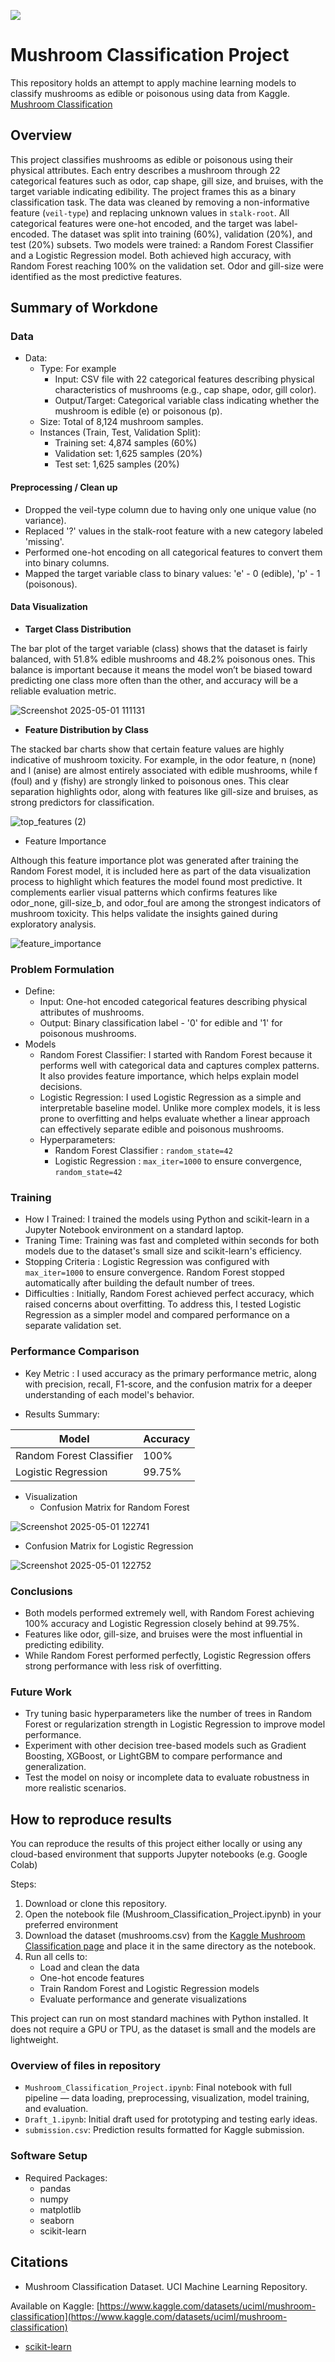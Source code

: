 ![](UTA-DataScience-Logo.png)

# Mushroom Classification Project

This repository holds an attempt to apply machine learning models to classify mushrooms as edible or poisonous using data from Kaggle. [Mushroom Classification](https://www.kaggle.com/datasets/uciml/mushroom-classification)

## Overview

This project classifies mushrooms as edible or poisonous using their physical attributes. Each entry describes a mushroom through 22 categorical features such as odor, cap shape, gill size, and bruises, with the target variable indicating edibility. The project frames this as a binary classification task. The data was cleaned by removing a non-informative feature (`veil-type`) and replacing unknown values in `stalk-root`. All categorical features were one-hot encoded, and the target was label-encoded. The dataset was split into training (60%), validation (20%), and test (20%) subsets. Two models were trained: a Random Forest Classifier and a Logistic Regression model. Both achieved high accuracy, with Random Forest reaching 100% on the validation set. Odor and gill-size were identified as the most predictive features.



## Summary of Workdone


### Data

* Data:
  * Type: For example
    * Input: CSV file with 22 categorical features describing physical characteristics of mushrooms (e.g., cap shape, odor, gill color).
    * Output/Target: Categorical variable class indicating whether the mushroom is edible (e) or poisonous (p).
  * Size: Total of 8,124 mushroom samples.
  * Instances (Train, Test, Validation Split):
    * Training set: 4,874 samples (60%)
    * Validation set: 1,625 samples (20%)
    * Test set: 1,625 samples (20%)


#### Preprocessing / Clean up

* Dropped the veil-type column due to having only one unique value (no variance).
* Replaced '?' values in the stalk-root feature with a new category labeled 'missing'.
* Performed one-hot encoding on all categorical features to convert them into binary columns.
* Mapped the target variable class to binary values: 'e' - 0 (edible), 'p' - 1 (poisonous).

#### Data Visualization

* **Target Class Distribution**
  
The bar plot of the target variable (class) shows that the dataset is fairly balanced, with 51.8% edible mushrooms and 48.2% poisonous ones. This balance is important because it means the model won’t be biased toward predicting one class more often than the other, and accuracy will be a reliable evaluation metric.
  
![Screenshot 2025-05-01 111131](https://github.com/user-attachments/assets/7b886872-33ca-4d6a-b4ec-d05a76bb8be2)


* **Feature Distribution by Class**

The stacked bar charts show that certain feature values are highly indicative of mushroom toxicity. For example, in the odor feature, n (none) and l (anise) are almost entirely associated with edible mushrooms, while f (foul) and y (fishy) are strongly linked to poisonous ones. This clear separation highlights odor, along with features like gill-size and bruises, as strong predictors for classification.

![top_features (2)](https://github.com/user-attachments/assets/a5cd9ba8-3462-4485-a25b-3b2b5232e5d4)


* Feature Importance

Although this feature importance plot was generated after training the Random Forest model, it is included here as part of the data visualization process to highlight which features the model found most predictive. It complements earlier visual patterns which confirms features like odor_none, gill-size_b, and odor_foul are among the strongest indicators of mushroom toxicity. This helps validate the insights gained during exploratory analysis.

![feature_importance](https://github.com/user-attachments/assets/2216b9b3-fa46-42fd-968c-13bf20fe909c)


### Problem Formulation

* Define:
  * Input: One-hot encoded categorical features describing physical attributes of mushrooms.
  * Output: Binary classification label - '0' for edible and '1' for poisonous mushrooms.
* Models
  * Random Forest Classifier:
    I started with Random Forest because it performs well with categorical data and captures complex patterns. It also provides feature importance, which helps explain model decisions.
  * Logistic Regression:
    I used Logistic Regression as a simple and interpretable baseline model. Unlike more complex models, it is less prone to overfitting and helps evaluate whether a linear approach can effectively separate edible and poisonous mushrooms.
  * Hyperparameters:
    * Random Forest Classifier : `random_state=42`
    * Logistic Regression : `max_iter=1000` to ensure convergence, `random_state=42`

### Training

* How I Trained: I trained the models using Python and scikit-learn in a Jupyter Notebook environment on a standard laptop.
* Traning Time: Training was fast and completed within seconds for both models due to the dataset's small size and scikit-learn's efficiency.
* Stopping Criteria : Logistic Regression was configured with `max_iter=1000` to ensure convergence. Random Forest stopped automatically after building the default number of trees.
* Difficulties : Initially, Random Forest achieved perfect accuracy, which raised concerns about overfitting. To address this, I tested Logistic Regression as a simpler model and compared performance on a separate validation set.

### Performance Comparison

* Key Metric : I used accuracy as the primary performance metric, along with precision, recall, F1-score, and the confusion matrix for a deeper understanding of each model's behavior.
  
* Results Summary:
  
|  Model  | Accuracy | 
| ------- | -------- | 
| Random Forest Classifier  | 100% |
| Logistic Regression | 99.75% |



* Visualization
  * Confusion Matrix for Random Forest
    
 ![Screenshot 2025-05-01 122741](https://github.com/user-attachments/assets/f7e8d4a5-4284-47c9-8bf9-0ea3a1173f2b)

  * Confusion Matrix for Logistic Regression
    
![Screenshot 2025-05-01 122752](https://github.com/user-attachments/assets/fd96a4da-1a63-4222-8834-288cacde0ecf)

### Conclusions

* Both models performed extremely well, with Random Forest achieving 100% accuracy and Logistic Regression closely behind at 99.75%.
* Features like odor, gill-size, and bruises were the most influential in predicting edibility.
* While Random Forest performed perfectly, Logistic Regression offers strong performance with less risk of overfitting.

  
### Future Work

* Try tuning basic hyperparameters like the number of trees in Random Forest or regularization strength in Logistic Regression to improve model performance.
* Experiment with other decision tree-based models such as Gradient Boosting, XGBoost, or LightGBM to compare performance and generalization.
* Test the model on noisy or incomplete data to evaluate robustness in more realistic scenarios.
  

## How to reproduce results

You can reproduce the results of this project either locally or using any cloud-based environment that supports Jupyter notebooks (e.g. Google Colab)

Steps:
1. Download or clone this repository.
2. Open the notebook file (Mushroom_Classification_Project.ipynb) in your preferred environment
3. Download the dataset (mushrooms.csv) from the [Kaggle Mushroom Classification page](https://www.kaggle.com/datasets/uciml/mushroom-classification) and place it in the same directory as the notebook.
4. Run all cells to:
   * Load and clean the data
   * One-hot encode features
   * Train Random Forest and Logistic Regression models
   * Evaluate performance and generate visualizations

This project can run on most standard machines with Python installed. It does not require a GPU or TPU, as the dataset is small and the models are lightweight.

### Overview of files in repository

* `Mushroom_Classification_Project.ipynb`: Final notebook with full pipeline — data loading, preprocessing, visualization, model training, and evaluation.
* `Draft_1.ipynb`: Initial draft used for prototyping and testing early ideas.
* `submission.csv`: Prediction results formatted for Kaggle submission.


### Software Setup
* Required Packages:
  * pandas
  * numpy
  * matplotlib
  * seaborn
  * scikit-learn


## Citations

* Mushroom Classification Dataset. UCI Machine Learning Repository.
  
Available on Kaggle: [https://www.kaggle.com/datasets/uciml/mushroom-classification](https://www.kaggle.com/datasets/uciml/mushroom-classification)
* [scikit-learn](https://scikit-learn.org/stable/index.html#)







